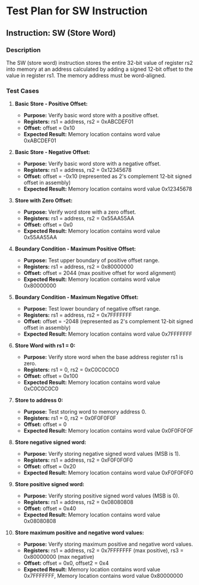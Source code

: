 # Test Plan for SW Instruction

## Instruction: SW (Store Word)

### Description
The SW (store word) instruction stores the entire 32-bit value of register rs2 into memory at an address calculated by adding a signed 12-bit offset to the value in register rs1. The memory address must be word-aligned.

### Test Cases

1.  **Basic Store - Positive Offset:**
    -   **Purpose:** Verify basic word store with a positive offset.
    -   **Registers:** rs1 = address, rs2 = 0xABCDEF01
    -   **Offset:** offset = 0x10
    -   **Expected Result:** Memory location contains word value 0xABCDEF01

2.  **Basic Store - Negative Offset:**
    -   **Purpose:** Verify basic word store with a negative offset.
    -   **Registers:** rs1 = address, rs2 = 0x12345678
    -   **Offset:** offset = -0x10 (represented as 2's complement 12-bit signed offset in assembly)
    -   **Expected Result:** Memory location contains word value 0x12345678

3.  **Store with Zero Offset:**
    -   **Purpose:** Verify word store with a zero offset.
    -   **Registers:** rs1 = address, rs2 = 0x55AA55AA
    -   **Offset:** offset = 0x0
    -   **Expected Result:** Memory location contains word value 0x55AA55AA

4.  **Boundary Condition - Maximum Positive Offset:**
    -   **Purpose:** Test upper boundary of positive offset range.
    -   **Registers:** rs1 = address, rs2 = 0x80000000
    -   **Offset:** offset = 2044 (max positive offset for word alignment)
    -   **Expected Result:** Memory location contains word value 0x80000000

5.  **Boundary Condition - Maximum Negative Offset:**
    -   **Purpose:** Test lower boundary of negative offset range.
    -   **Registers:** rs1 = address, rs2 = 0x7FFFFFFF
    -   **Offset:** offset = -2048 (represented as 2's complement 12-bit signed offset in assembly)
    -   **Expected Result:** Memory location contains word value 0x7FFFFFFF

6.  **Store Word with rs1 = 0:**
    -   **Purpose:** Verify store word when the base address register rs1 is zero.
    -   **Registers:** rs1 = 0, rs2 = 0xC0C0C0C0
    -   **Offset:** offset = 0x100
    -   **Expected Result:** Memory location contains word value 0xC0C0C0C0

7.  **Store to address 0:**
    -   **Purpose:** Test storing word to memory address 0.
    -   **Registers:** rs1 = 0, rs2 = 0x0F0F0F0F
    -   **Offset:** offset = 0
    -   **Expected Result:** Memory location contains word value 0x0F0F0F0F

8.  **Store negative signed word:**
    -   **Purpose:** Verify storing negative signed word values (MSB is 1).
    -   **Registers:** rs1 = address, rs2 = 0xF0F0F0F0
    -   **Offset:** offset = 0x20
    -   **Expected Result:** Memory location contains word value 0xF0F0F0F0

9.  **Store positive signed word:**
    -   **Purpose:** Verify storing positive signed word values (MSB is 0).
    -   **Registers:** rs1 = address, rs2 = 0x08080808
    -   **Offset:** offset = 0x40
    -   **Expected Result:** Memory location contains word value 0x08080808

10. **Store maximum positive and negative word values:**
    -   **Purpose:** Verify storing maximum positive and negative word values.
    -   **Registers:** rs1 = address, rs2 = 0x7FFFFFFF (max positive), rs3 = 0x80000000 (max negative)
    -   **Offset:** offset = 0x0, offset2 = 0x4
    -   **Expected Result:** Memory location contains word value 0x7FFFFFFF, Memory location contains word value 0x80000000
